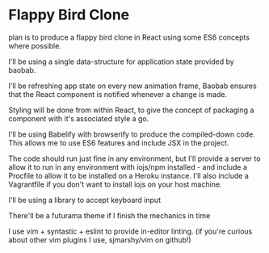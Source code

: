 # Flappy Bird Clone

plan is to produce a flappy bird clone in React using some ES6 concepts where
possible.

I'll be using a single data-structure for application state provided by baobab.

I'll be refreshing app state on every new animation frame, Baobab ensures that
the React component is notified whenever a change is made.

Styling will be done from within React, to give the concept of packaging a
component with it's associated style a go.

I'll be using Babelify with browserify to produce the compiled-down
code. This allows me to use ES6 features and include JSX in the project.

The code should run just fine in any environment, but I'll provide a server to
allow it to run in any environment with iojs/npm installed - and include a
Procfile to allow it to be installed on a Heroku instance. I'll also include a
Vagrantfile if you don't want to install iojs on your host machine.

I'll be using a library to accept keyboard input

There'll be a futurama theme if I finish the mechanics in time

I use vim + syntastic + eslint to provide in-editor linting. (if you're curious
about other vim plugins I use, sjmarshy/vim on github!)

